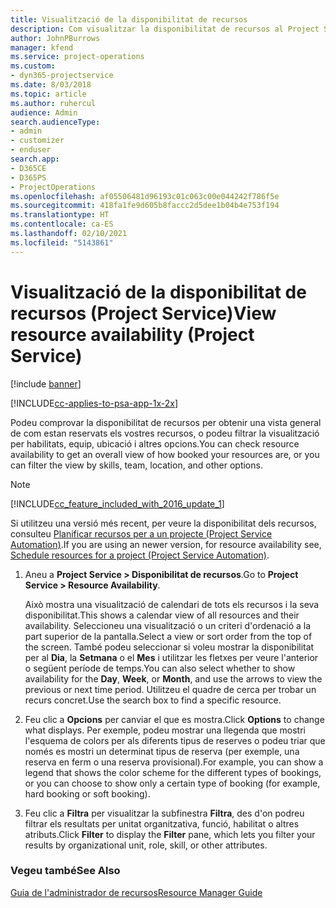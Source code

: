 ```yaml
---
title: Visualització de la disponibilitat de recursos
description: Com visualitzar la disponibilitat de recursos al Project Service
author: JohnPBurrows
manager: kfend
ms.service: project-operations
ms.custom:
- dyn365-projectservice
ms.date: 8/03/2018
ms.topic: article
ms.author: ruhercul
audience: Admin
search.audienceType:
- admin
- customizer
- enduser
search.app:
- D365CE
- D365PS
- ProjectOperations
ms.openlocfilehash: af05506481d96193c01c063c00e044242f786f5e
ms.sourcegitcommit: 418fa1fe9d605b8faccc2d5dee1b04b4e753f194
ms.translationtype: HT
ms.contentlocale: ca-ES
ms.lasthandoff: 02/10/2021
ms.locfileid: "5143861"
---
```

# <a name="view-resource-availability-project-service"></a><span data-ttu-id="013ce-103">Visualització de la disponibilitat de recursos (Project Service)</span><span class="sxs-lookup"><span data-stu-id="013ce-103">View resource availability (Project Service)</span></span>

[!include [banner](../includes/psa-now-project-operations.md)]

[!INCLUDE[cc-applies-to-psa-app-1x-2x](../includes/cc-applies-to-psa-app-1x-2x.md)]

<span data-ttu-id="013ce-104">Podeu comprovar la disponibilitat de recursos per obtenir una vista general de com estan reservats els vostres recursos, o podeu filtrar la visualització per habilitats, equip, ubicació i altres opcions.</span><span class="sxs-lookup"><span data-stu-id="013ce-104">You can check resource availability to get an overall view of how booked your resources are, or you can filter the view by skills, team, location, and other options.</span></span>  
  
> [!NOTE]
> [!INCLUDE[cc_feature_included_with_2016_update_1](../includes/cc-feature-included-with-2016-update-1.md)]  
> 
>  <span data-ttu-id="013ce-105">Si utilitzeu una versió més recent, per veure la disponibilitat dels recursos, consulteu [Planificar recursos per a un projecte (Project Service Automation)](../psa/schedule-resources-project.md).</span><span class="sxs-lookup"><span data-stu-id="013ce-105">If you are using an newer version, for resource availability see, [Schedule resources for a project (Project Service Automation)](../psa/schedule-resources-project.md).</span></span>  

1. <span data-ttu-id="013ce-106">Aneu a **Project Service > Disponibilitat de recursos**.</span><span class="sxs-lookup"><span data-stu-id="013ce-106">Go to **Project Service > Resource Availability**.</span></span>  

    <span data-ttu-id="013ce-107">Això mostra una visualització de calendari de tots els recursos i la seva disponibilitat.</span><span class="sxs-lookup"><span data-stu-id="013ce-107">This shows a calendar view of all resources and their availability.</span></span> <span data-ttu-id="013ce-108">Seleccioneu una visualització o un criteri d'ordenació a la part superior de la pantalla.</span><span class="sxs-lookup"><span data-stu-id="013ce-108">Select a view or sort order from the top of the screen.</span></span> <span data-ttu-id="013ce-109">També podeu seleccionar si voleu mostrar la disponibilitat per al **Dia**, la **Setmana** o el **Mes** i utilitzar les fletxes per veure l'anterior o següent període de temps.</span><span class="sxs-lookup"><span data-stu-id="013ce-109">You can also select whether to show availability for the **Day**, **Week**, or **Month**, and use the arrows to view the previous or next time period.</span></span> <span data-ttu-id="013ce-110">Utilitzeu el quadre de cerca per trobar un recurs concret.</span><span class="sxs-lookup"><span data-stu-id="013ce-110">Use the search box to find a specific resource.</span></span>  

2. <span data-ttu-id="013ce-111">Feu clic a **Opcions** per canviar el que es mostra.</span><span class="sxs-lookup"><span data-stu-id="013ce-111">Click **Options** to change what displays.</span></span> <span data-ttu-id="013ce-112">Per exemple, podeu mostrar una llegenda que mostri l'esquema de colors per als diferents tipus de reserves o podeu triar que només es mostri un determinat tipus de reserva (per exemple, una reserva en ferm o una reserva provisional).</span><span class="sxs-lookup"><span data-stu-id="013ce-112">For example, you can show a legend that shows the color scheme for the different types of bookings, or you can choose to show only a certain type of booking (for example, hard booking or soft booking).</span></span>  

3. <span data-ttu-id="013ce-113">Feu clic a **Filtra** per visualitzar la subfinestra **Filtra**, des d'on podreu filtrar els resultats per unitat organitzativa, funció, habilitat o altres atributs.</span><span class="sxs-lookup"><span data-stu-id="013ce-113">Click **Filter** to display the **Filter** pane, which lets you filter your results by organizational unit, role, skill, or other attributes.</span></span>  

### <a name="see-also"></a><span data-ttu-id="013ce-114">Vegeu també</span><span class="sxs-lookup"><span data-stu-id="013ce-114">See Also</span></span>  
 [<span data-ttu-id="013ce-115">Guia de l'administrador de recursos</span><span class="sxs-lookup"><span data-stu-id="013ce-115">Resource Manager Guide</span></span>](../psa/resource-manager-guide.md)
